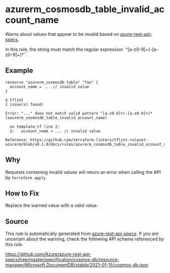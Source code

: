 <!--- This file generated by `tools/apispec-rule-gen/main.go`. DO NOT EDIT --->

# azurerm_cosmosdb_table_invalid_account_name

Warns about values that appear to be invalid based on [azure-rest-api-specs](https://github.com/Azure/azure-rest-api-specs).

In this rule, the string must match the regular expression `^[a-z0-9]+(-[a-z0-9]+)*``.

## Example

```hcl
resource "azurerm_cosmosdb_table" "foo" {
  account_name = ... // invalid value
}
```

```
$ tflint
1 issue(s) found:

Error: "..." does not match valid pattern ^[a-z0-9]+(-[a-z0-9]+)* (azurerm_cosmosdb_table_invalid_account_name)

  on template.tf line 2:
  2:   account_name = ... // invalid value

Reference: https://github.com/terraform-linters/tflint-ruleset-azurerm/blob/v0.1.0/docs/rules/azurerm_cosmosdb_table_invalid_account_name.md

```

## Why

Requests containing invalid values will return an error when calling the API by `terraform apply`.

## How to Fix

Replace the warned value with a valid value.

## Source

This rule is automatically generated from [azure-rest-api-specs](https://github.com/Azure/azure-rest-api-specs). If you are uncertain about the warning, check the following API schema referenced by this rule.

https://github.com/Azure/azure-rest-api-specs/tree/master/specification/cosmos-db/resource-manager/Microsoft.DocumentDB/stable/2021-01-15/cosmos-db.json
